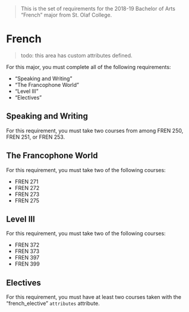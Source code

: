 > This is the set of requirements for the 2018-19 Bachelor of Arts “French” major from St. Olaf College.

# French
> todo: this area has custom attributes defined.

For this major, you must complete all of the following requirements:

- “Speaking and Writing”
- “The Francophone World”
- “Level III”
- “Electives”

## Speaking and Writing
For this requirement, you must take two courses from among FREN 250, FREN 251, or FREN 253.


## The Francophone World
For this requirement, you must take two of the following courses:

- FREN 271
- FREN 272
- FREN 273
- FREN 275


## Level III
For this requirement, you must take two of the following courses:

- FREN 372
- FREN 373
- FREN 397
- FREN 399


## Electives
For this requirement, you must have at least two courses taken with the “french_elective” `attributes` attribute.


